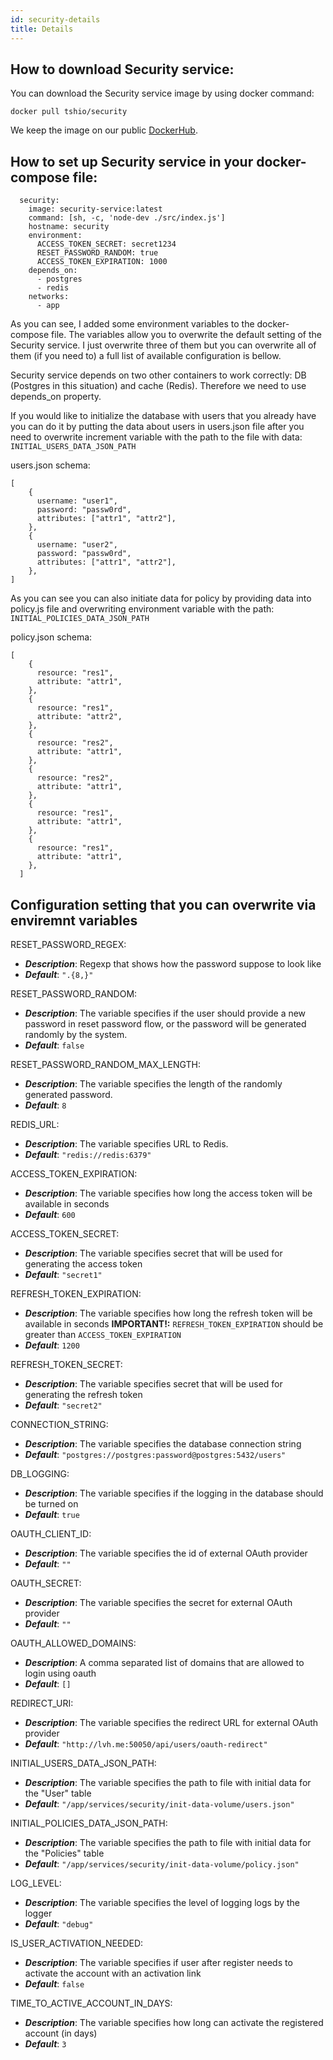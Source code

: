 ```yaml
---
id: security-details
title: Details
---
```


## How to download Security service:

You can download the Security service image by using docker command:

```
docker pull tshio/security
```

We keep the image on our public [DockerHub](https://hub.docker.com/r/tshio/security).

## How to set up Security service in your docker-compose file:

```
  security:
    image: security-service:latest
    command: [sh, -c, 'node-dev ./src/index.js']
    hostname: security
    environment:
      ACCESS_TOKEN_SECRET: secret1234
      RESET_PASSWORD_RANDOM: true
      ACCESS_TOKEN_EXPIRATION: 1000
    depends_on:
      - postgres
      - redis
    networks:
      - app
```

As you can see, I added some environment variables to the docker-compose file. The variables allow you to overwrite the default setting of the Security service. I just overwrite three of them but you can overwrite all of them (if you need to) a full list of available configuration is bellow.

Security service depends on two other containers to work correctly: DB (Postgres in this situation) and cache (Redis). Therefore we need to use depends_on property.

If you would like to initialize the database with users that you already have you can do it by putting the data about users in users.json file after you need to overwrite increment variable with the path to the file with data: `INITIAL_USERS_DATA_JSON_PATH`

users.json schema:

```
[
    {
      username: "user1",
      password: "passw0rd",
      attributes: ["attr1", "attr2"],
    },
    {
      username: "user2",
      password: "passw0rd",
      attributes: ["attr1", "attr2"],
    },
]

```

As you can see you can also initiate data for policy by providing data into policy.js file and overwriting environment variable with the path: `INITIAL_POLICIES_DATA_JSON_PATH`

policy.json schema:

```
[
    {
      resource: "res1",
      attribute: "attr1",
    },
    {
      resource: "res1",
      attribute: "attr2",
    },
    {
      resource: "res2",
      attribute: "attr1",
    },
    {
      resource: "res2",
      attribute: "attr1",
    },
    {
      resource: "res1",
      attribute: "attr1",
    },
    {
      resource: "res1",
      attribute: "attr1",
    },
  ]

```

## Configuration setting that you can overwrite via enviremnt variables

RESET_PASSWORD_REGEX:

- **_Description_**: Regexp that shows how the password suppose to look like
- **_Default_**: `".{8,}"`

RESET_PASSWORD_RANDOM:

- **_Description_**: The variable specifies if the user should provide a new password in reset password flow, or the password will be generated randomly by the system.
- **_Default_**: `false`

RESET_PASSWORD_RANDOM_MAX_LENGTH:

- **_Description_**: The variable specifies the length of the randomly generated password.
- **_Default_**: `8`

REDIS_URL:

- **_Description_**: The variable specifies URL to Redis.
- **_Default_**: `"redis://redis:6379"`

ACCESS_TOKEN_EXPIRATION:

- **_Description_**: The variable specifies how long the access token will be available in seconds
- **_Default_**: `600`

ACCESS_TOKEN_SECRET:

- **_Description_**: The variable specifies secret that will be used for generating the access token
- **_Default_**: `"secret1"`

REFRESH_TOKEN_EXPIRATION:

- **_Description_**: The variable specifies how long the refresh token will be available in seconds **IMPORTANT!:** `REFRESH_TOKEN_EXPIRATION` should be greater than `ACCESS_TOKEN_EXPIRATION`
- **_Default_**: `1200`

REFRESH_TOKEN_SECRET:

- **_Description_**: The variable specifies secret that will be used for generating the refresh token
- **_Default_**: `"secret2"`

CONNECTION_STRING:

- **_Description_**: The variable specifies the database connection string
- **_Default_**: `"postgres://postgres:password@postgres:5432/users"`

DB_LOGGING:

- **_Description_**: The variable specifies if the logging in the database should be turned on
- **_Default_**: `true`

OAUTH_CLIENT_ID:

- **_Description_**: The variable specifies the id of external OAuth provider
- **_Default_**: `""`

OAUTH_SECRET:

- **_Description_**: The variable specifies the secret for external OAuth provider
- **_Default_**: `""`

OAUTH_ALLOWED_DOMAINS:

- **_Description_**: A comma separated list of domains that are allowed to login using oauth
- **_Default_**: `[]`

REDIRECT_URI:

- **_Description_**: The variable specifies the redirect URL for external OAuth provider
- **_Default_**: `"http://lvh.me:50050/api/users/oauth-redirect"`

INITIAL_USERS_DATA_JSON_PATH:

- **_Description_**: The variable specifies the path to file with initial data for the "User" table
- **_Default_**: `"/app/services/security/init-data-volume/users.json"`

INITIAL_POLICIES_DATA_JSON_PATH:

- **_Description_**: The variable specifies the path to file with initial data for the "Policies" table
- **_Default_**: `"/app/services/security/init-data-volume/policy.json"`

LOG_LEVEL:

- **_Description_**: The variable specifies the level of logging logs by the logger
- **_Default_**: `"debug"`

IS_USER_ACTIVATION_NEEDED:

- **_Description_**: The variable specifies if user after register needs to activate the account with an activation link
- **_Default_**: `false`

TIME_TO_ACTIVE_ACCOUNT_IN_DAYS:

- **_Description_**: The variable specifies how long can activate the registered account (in days)
- **_Default_**: `3`
